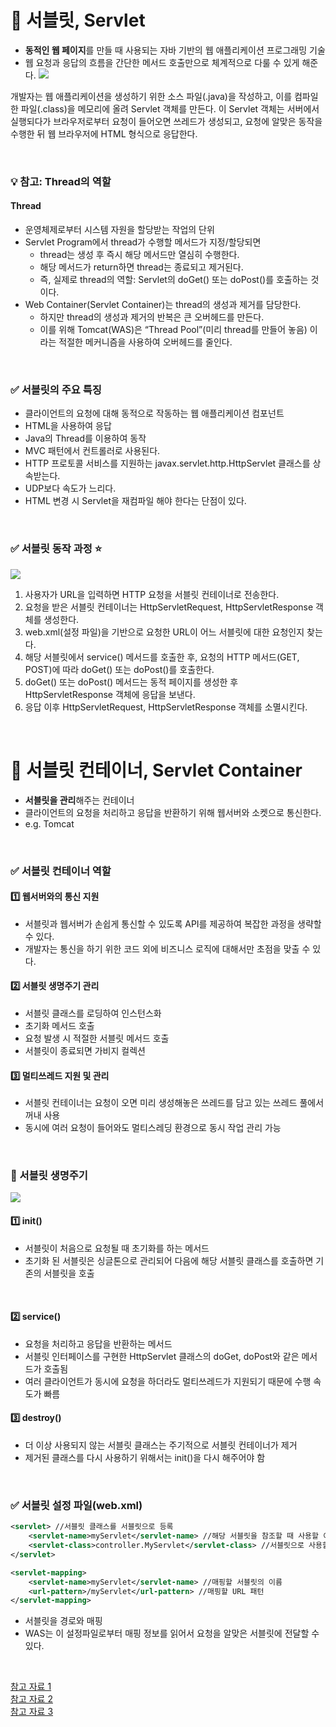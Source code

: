 # 📌 서블릿, Servlet
- **동적인 웹 페이지**를 만들 때 사용되는 자바 기반의 웹 애플리케이션 프로그래밍 기술
- 웹 요청과 응답의 흐름을 간단한 메서드 호출만으로 체계적으로 다룰 수 있게 해준다.
![](https://img1.daumcdn.net/thumb/R1280x0/?scode=mtistory2&fname=https%3A%2F%2Fblog.kakaocdn.net%2Fdn%2Fbu3HKI%2Fbtq7BerRpgq%2FiI82e9Zf9XLSwklFLjsXpk%2Fimg.png)

개발자는 웹 애플리케이션을 생성하기 위한 소스 파일(.java)을 작성하고, 이를 컴파일한 파일(.class)을 메모리에 올려 Servlet 객체를 만든다.
이 Servlet 객체는 서버에서 실행되다가 브라우저로부터 요청이 들어오면 쓰레드가 생성되고, 요청에 알맞은 동작을 수행한 뒤 웹 브라우저에 HTML 형식으로 응답한다.

<br>

### 💡 참고: Thread의 역할
#### Thread
-  운영체제로부터 시스템 자원을 할당받는 작업의 단위
- Servlet Program에서 thread가 수행할 메서드가 지정/할당되면
    - thread는 생성 후 즉시 해당 메서드만 열심히 수행한다.
    - 해당 메서드가 return하면 thread는 종료되고 제거된다.
    - 즉, 실제로 thread의 역할: Servlet의 doGet() 또는 doPost()를 호출하는 것이다.
- Web Container(Servlet Container)는 thread의 생성과 제거를 담당한다.
    - 하지만 thread의 생성과 제거의 반복은 큰 오버헤드를 만든다.
    - 이를 위해 Tomcat(WAS)은 “Thread Pool”(미리 thread를 만들어 놓음) 이라는 적절한 메커니즘을 사용하여 오버헤드를 줄인다.

<br>

### ✅ 서블릿의 주요 특징
- 클라이언트의 요청에 대해 동적으로 작동하는 웹 애플리케이션 컴포넌트
- HTML을 사용하여 응답
- Java의 Thread를 이용하여 동작
- MVC 패턴에서 컨트롤러로 사용된다.
- HTTP 프로토콜 서비스를 지원하는 javax.servlet.http.HttpServlet 클래스를 상속받는다.
- UDP보다 속도가 느리다.
- HTML 변경 시 Servlet을 재컴파일 해야 한다는 단점이 있다.

<br>


### ✅ 서블릿 동작 과정 ⭐

![](https://gmlwjd9405.github.io/images/web/servlet-program.png)
1. 사용자가 URL을 입력하면 HTTP 요청을 서블릿 컨테이너로 전송한다.
2. 요청을 받은 서블릿 컨테이너는 HttpServletRequest, HttpServletResponse 객체를 생성한다.
3. web.xml(설정 파일)을 기반으로 요청한 URL이 어느 서블릿에 대한 요청인지 찾는다.
4. 해당 서블릿에서 service() 메서드를 호출한 후, 요청의 HTTP 메서드(GET, POST)에 따라 doGet() 또는 doPost()를 호출한다.
5. doGet() 또는 doPost() 메서드는 동적 페이지를 생성한 후 HttpServletResponse 객체에 응답을 보낸다.
6. 응답 이후 HttpServletRequest, HttpServletResponse 객체를 소멸시킨다.


<br>


# 📌 서블릿 컨테이너, Servlet Container
- **서블릿을 관리**해주는 컨테이너
- 클라이언트의 요청을 처리하고 응답을 반환하기 위해 웹서버와 소켓으로 통신한다.
- e.g. Tomcat

<br>

### ✅ 서블릿 컨테이너 역할
#### 1️⃣ 웹서버와의 통신 지원
- 서블릿과 웹서버가 손쉽게 통신할 수 있도록 API를 제공하여 복잡한 과정을 생략할 수 있다.
- 개발자는 통신을 하기 위한 코드 외에 비즈니스 로직에 대해서만 초점을 맞출 수 있다.
#### 2️⃣ 서블릿 생명주기 관리
- 서블릿 클래스를 로딩하여 인스턴스화
- 초기화 메서드 호출
- 요청 발생 시 적절한 서블릿 메서드 호출
- 서블릿이 종료되면 가비지 컬렉션
#### 3️⃣ 멀티쓰레드 지원 및 관리
- 서블릿 컨테이너는 요청이 오면 미리 생성해놓은 쓰레드를 담고 있는 쓰레드 풀에서 꺼내 사용
- 동시에 여러 요청이 들어와도 멀티스레딩 환경으로 동시 작업 관리 가능 

<br>

### 📌 서블릿 생명주기
![](https://gmlwjd9405.github.io/images/web/servlet-life-cycle.png)
#### 1️⃣ init()
- 서블릿이 처음으로 요청될 때 초기화를 하는 메서드
- 초기화 된 서블릿은 싱글톤으로 관리되어 다음에 해당 서블릿 클래스를 호출하면 기존의 서블릿을 호출

<br>
    
#### 2️⃣ service()
- 요청을 처리하고 응답을 반환하는 메서드
- 서블릿 인터페이스를 구현한 HttpServlet 클래스의 doGet, doPost와 같은 메서드가 호출됨
- 여러 클라이언트가 동시에 요청을 하더라도 멀티쓰레드가 지원되기 때문에 수행 속도가 빠름

#### 3️⃣ destroy()
- 더 이상 사용되지 않는 서블릿 클래스는 주기적으로 서블릿 컨테이너가 제거
- 제거된 클래스를 다시 사용하기 위해서는 init()을 다시 해주어야 함

<br>

### ✅ 서블릿 설정 파일(web.xml)
```xml
<servlet> //서블릿 클래스를 서블릿으로 등록
    <servlet-name>myServlet</servlet-name> //해당 서블릿을 참조할 때 사용할 이름
    <servlet-class>controller.MyServlet</servlet-class> //서블릿으로 사용할 서블릿 클래스의 FullName
</servlet>

<servlet-mapping>
    <servlet-name>myServlet</servlet-name> //매핑할 서블릿의 이름
    <url-pattern>/myServlet</url-pattern> //매핑할 URL 패턴
</servlet-mapping>
```
- 서블릿을 경로와 매핑
- WAS는 이 설정파일로부터 매핑 정보를 읽어서 요청을 알맞은 서블릿에 전달할 수 있다.

<br>

[참고 자료 1](https://coding-factory.tistory.com/742) <br>
[참고 자료 2](https://mangkyu.tistory.com/14) <br>
[참고 자료 3](https://gmlwjd9405.github.io/2018/10/28/servlet.html)